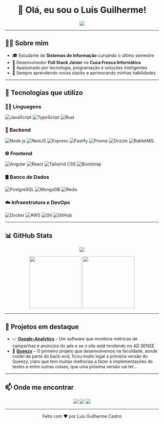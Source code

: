<h1 align="center">👋 Olá, eu sou o Luis Guilherme!</h1>
<p align="center">
  <img src="https://readme-typing-svg.herokuapp.com/?color=16C79A&size=22&center=true&vCenter=true&lines=Desenvolvedor+Full+Stack;Amante+de+tecnologia;Focado+em+resultados" />
</p>

---

## 👨‍💻 Sobre mim

- 🎓 Estudante de **Sistemas de Informação** cursando o último semestre
- 💼 Desenvolvedor **Full Stack Júnior** na **Cuca Fresca Informática**
- 🚀 Apaixonado por tecnologia, programação e soluções inteligentes
- 🧠 Sempre aprendendo novas stacks e aprimorando minhas habilidades

---

## 🚀 Tecnologias que utilizo

### 👨‍💻 Linguagens
![JavaScript](https://img.shields.io/badge/-JavaScript-F7DF1E?style=flat&logo=javascript&logoColor=black)
![TypeScript](https://img.shields.io/badge/-TypeScript-3178C6?style=flat&logo=typescript&logoColor=white)
![Rust](https://img.shields.io/badge/-Rust-000000?style=flat&logo=rust)

### 🔧 Backend
![Node.js](https://img.shields.io/badge/-Node.js-333333?style=flat&logo=node.js)
![NestJS](https://img.shields.io/badge/-NestJS-E0234E?style=flat&logo=nestjs)
![Express](https://img.shields.io/badge/-Express-000000?style=flat&logo=express)
![Fastify](https://img.shields.io/badge/-Fastify-000000?style=flat&logo=fastify)
![Prisma](https://img.shields.io/badge/-Prisma-2D3748?style=flat&logo=prisma)
![Drizzle](https://img.shields.io/badge/-Drizzle-000000?style=flat&logo=drizzle)
![RabbitMQ](https://img.shields.io/badge/-RabbitMQ-FF6600?style=flat&logo=rabbitmq&logoColor=black)

### 🌐 Frontend
![Angular](https://img.shields.io/badge/-Angular-DD0031?style=flat&logo=angular)
![React](https://img.shields.io/badge/-React-61DAFB?style=flat&logo=react&logoColor=black)
![Tailwind CSS](https://img.shields.io/badge/-Tailwind-38B2AC?style=flat&logo=tailwind-css)
![Bootstrap](https://img.shields.io/badge/-Bootstrap-563D7C?style=flat&logo=bootstrap)

### 🛢️ Banco de Dados
![PostgreSQL](https://img.shields.io/badge/-PostgreSQL-336791?style=flat&logo=postgresql)
![MongoDB](https://img.shields.io/badge/-MongoDB-47A248?style=flat&logo=mongodb&logoColor=black)
![Redis](https://img.shields.io/badge/-Redis-DC382D?style=flat&logo=redis)

### ☁️ Infraestrutura e DevOps
![Docker](https://img.shields.io/badge/-Docker-2496ED?style=flat&logo=docker&logoColor=black)
![AWS](https://img.shields.io/badge/-AWS-232F3E?style=flat&logo=amazon-aws&logoColor=white)
![Git](https://img.shields.io/badge/-Git-F05032?style=flat&logo=git&logoColor=white)
![GitHub](https://img.shields.io/badge/-GitHub-181717?style=flat&logo=github&logoColor=white)

---

## 📊 GitHub Stats

<p align="center">
  <img src="https://github-profile-trophy.vercel.app/?username=luisguilherme1996&theme=radical&column=7"/>
</p>

<p align="center">
  <img height="170em" src="https://github-readme-stats.vercel.app/api?username=luisguilherme1996&show_icons=true&theme=radical&count_private=true&include_all_commits=true" />
  <img height="170em" src="https://github-readme-stats.vercel.app/api/top-langs/?username=luisguilherme1996&layout=compact&theme=radical" />
</p>

---

## 📂 Projetos em destaque

<!-- Adicione seus projetos principais com uma breve descrição -->
- 📈 [**Google-Analytics**](https://github.com/luisguilherme1996/google-analytics ) – Um software que monitora métricas de campanhas e anúncios do ads e se o site está rendendo no AD SENSE
- 🧠 [**Queezy**](https://github.com/A-Serious-Group/quiz-api) – O primeiro projeto que desenvolvemos na faculdade, aonde cuidei da parte do back-end, ficou muito legal a primeira versão do Queezy, claro que tem muitas melhorias a fazer e implementações de testes e entre outras coisas, que uma próxima versão vai ter...

---

## 📫 Onde me encontrar

<div align="center">
  <a href="https://linkedin.com/in/luis-guilherme-castro" target="_blank"><img src="https://img.shields.io/badge/-LinkedIn-0A66C2?style=for-the-badge&logo=linkedin&logoColor=white" /></a>
  <a href="mailto:guih.castro96@gmail.com"><img src="https://img.shields.io/badge/-Email-D14836?style=for-the-badge&logo=gmail&logoColor=white" /></a>
  <a href="https://www.instagram.com/luisguilherme1996/"><img src="https://img.shields.io/badge/-Instagram-E4405F?style=for-the-badge&logo=instagram&logoColor=white" /></a>
  <!-- Adicione outras redes se quiser -->
</div>

---

<p align="center">Feito com ❤️ por Luis Guilherme Castro</p>
